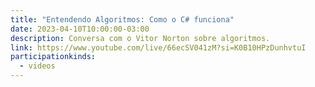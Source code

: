 ```yaml
---
title: "Entendendo Algoritmos: Como o C# funciona"
date: 2023-04-10T10:00:00-03:00
description: Conversa com o Vitor Norton sobre algoritmos.
link: https://www.youtube.com/live/66ecSV041zM?si=K0B10HPzDunhvtuI
participationkinds:
  - videos
---
```

